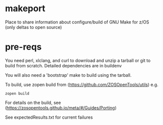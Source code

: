 # makeport
Place to share information about configure/build of GNU Make for z/OS (only deltas to open source)

# pre-reqs
You need perl, xlclang, and curl to download and unzip a tarball or git to build from scratch.
Detailed dependencies are in buildenv

You will also need a 'bootstrap' make to build using the tarball.

To build, use zopen build from (https://github.com/ZOSOpenTools/utils) e.g.
```
zopen build
```

For details on the build, see (https://zosopentools.github.io/meta/#/Guides/Porting)

See expectedResults.txt for current failures
